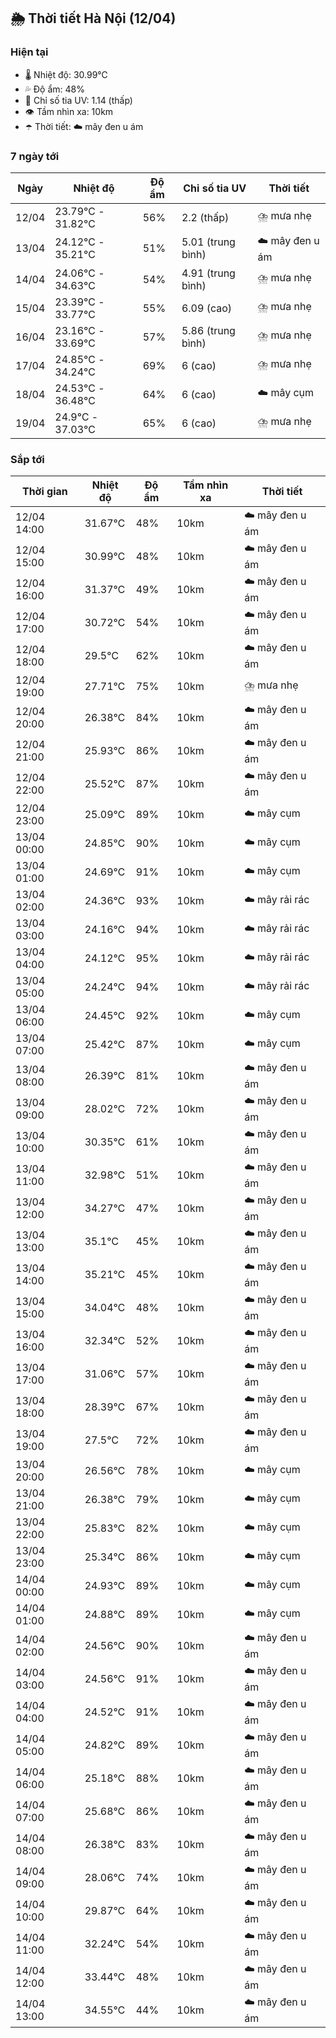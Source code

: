 ## 🌦️ Thời tiết Hà Nội (12/04)

### Hiện tại

- 🌡️ Nhiệt độ: 30.99℃
- 💦 Độ ẩm: 48%
- 🌟 Chỉ số tia UV: 1.14 (thấp)
- 👁️ Tầm nhìn xa: 10km
- ☂️ Thời tiết: ☁️ mây đen u ám

### 7 ngày tới

| Ngày | Nhiệt độ | Độ ẩm | Chỉ số tia UV | Thời tiết |
| --- | --- | --- | --- | --- |
| 12/04 | 23.79℃ - 31.82℃ | 56% | 2.2 (thấp) | ⛈️ mưa nhẹ |
| 13/04 | 24.12℃ - 35.21℃ | 51% | 5.01 (trung bình) | ☁️ mây đen u ám |
| 14/04 | 24.06℃ - 34.63℃ | 54% | 4.91 (trung bình) | ⛈️ mưa nhẹ |
| 15/04 | 23.39℃ - 33.77℃ | 55% | 6.09 (cao) | ⛈️ mưa nhẹ |
| 16/04 | 23.16℃ - 33.69℃ | 57% | 5.86 (trung bình) | ⛈️ mưa nhẹ |
| 17/04 | 24.85℃ - 34.24℃ | 69% | 6 (cao) | ⛈️ mưa nhẹ |
| 18/04 | 24.53℃ - 36.48℃ | 64% | 6 (cao) | ☁️ mây cụm |
| 19/04 | 24.9℃ - 37.03℃ | 65% | 6 (cao) | ⛈️ mưa nhẹ |

### Sắp tới

| Thời gian | Nhiệt độ | Độ ẩm | Tầm nhìn xa | Thời tiết |
| --- | --- | --- | --- | --- |
| 12/04 14:00 | 31.67℃ | 48% | 10km | ☁️ mây đen u ám |
| 12/04 15:00 | 30.99℃ | 48% | 10km | ☁️ mây đen u ám |
| 12/04 16:00 | 31.37℃ | 49% | 10km | ☁️ mây đen u ám |
| 12/04 17:00 | 30.72℃ | 54% | 10km | ☁️ mây đen u ám |
| 12/04 18:00 | 29.5℃ | 62% | 10km | ☁️ mây đen u ám |
| 12/04 19:00 | 27.71℃ | 75% | 10km | ⛈️ mưa nhẹ |
| 12/04 20:00 | 26.38℃ | 84% | 10km | ☁️ mây đen u ám |
| 12/04 21:00 | 25.93℃ | 86% | 10km | ☁️ mây đen u ám |
| 12/04 22:00 | 25.52℃ | 87% | 10km | ☁️ mây đen u ám |
| 12/04 23:00 | 25.09℃ | 89% | 10km | ☁️ mây cụm |
| 13/04 00:00 | 24.85℃ | 90% | 10km | ☁️ mây cụm |
| 13/04 01:00 | 24.69℃ | 91% | 10km | ☁️ mây cụm |
| 13/04 02:00 | 24.36℃ | 93% | 10km | ☁️ mây rải rác |
| 13/04 03:00 | 24.16℃ | 94% | 10km | ☁️ mây rải rác |
| 13/04 04:00 | 24.12℃ | 95% | 10km | ☁️ mây rải rác |
| 13/04 05:00 | 24.24℃ | 94% | 10km | ☁️ mây rải rác |
| 13/04 06:00 | 24.45℃ | 92% | 10km | ☁️ mây cụm |
| 13/04 07:00 | 25.42℃ | 87% | 10km | ☁️ mây cụm |
| 13/04 08:00 | 26.39℃ | 81% | 10km | ☁️ mây đen u ám |
| 13/04 09:00 | 28.02℃ | 72% | 10km | ☁️ mây đen u ám |
| 13/04 10:00 | 30.35℃ | 61% | 10km | ☁️ mây đen u ám |
| 13/04 11:00 | 32.98℃ | 51% | 10km | ☁️ mây đen u ám |
| 13/04 12:00 | 34.27℃ | 47% | 10km | ☁️ mây đen u ám |
| 13/04 13:00 | 35.1℃ | 45% | 10km | ☁️ mây đen u ám |
| 13/04 14:00 | 35.21℃ | 45% | 10km | ☁️ mây đen u ám |
| 13/04 15:00 | 34.04℃ | 48% | 10km | ☁️ mây đen u ám |
| 13/04 16:00 | 32.34℃ | 52% | 10km | ☁️ mây đen u ám |
| 13/04 17:00 | 31.06℃ | 57% | 10km | ☁️ mây đen u ám |
| 13/04 18:00 | 28.39℃ | 67% | 10km | ☁️ mây đen u ám |
| 13/04 19:00 | 27.5℃ | 72% | 10km | ☁️ mây đen u ám |
| 13/04 20:00 | 26.56℃ | 78% | 10km | ☁️ mây cụm |
| 13/04 21:00 | 26.38℃ | 79% | 10km | ☁️ mây cụm |
| 13/04 22:00 | 25.83℃ | 82% | 10km | ☁️ mây cụm |
| 13/04 23:00 | 25.34℃ | 86% | 10km | ☁️ mây cụm |
| 14/04 00:00 | 24.93℃ | 89% | 10km | ☁️ mây cụm |
| 14/04 01:00 | 24.88℃ | 89% | 10km | ☁️ mây cụm |
| 14/04 02:00 | 24.56℃ | 90% | 10km | ☁️ mây đen u ám |
| 14/04 03:00 | 24.56℃ | 91% | 10km | ☁️ mây đen u ám |
| 14/04 04:00 | 24.52℃ | 91% | 10km | ☁️ mây đen u ám |
| 14/04 05:00 | 24.82℃ | 89% | 10km | ☁️ mây đen u ám |
| 14/04 06:00 | 25.18℃ | 88% | 10km | ☁️ mây đen u ám |
| 14/04 07:00 | 25.68℃ | 86% | 10km | ☁️ mây đen u ám |
| 14/04 08:00 | 26.38℃ | 83% | 10km | ☁️ mây đen u ám |
| 14/04 09:00 | 28.06℃ | 74% | 10km | ☁️ mây đen u ám |
| 14/04 10:00 | 29.87℃ | 64% | 10km | ☁️ mây đen u ám |
| 14/04 11:00 | 32.24℃ | 54% | 10km | ☁️ mây đen u ám |
| 14/04 12:00 | 33.44℃ | 48% | 10km | ☁️ mây đen u ám |
| 14/04 13:00 | 34.55℃ | 44% | 10km | ☁️ mây đen u ám |
